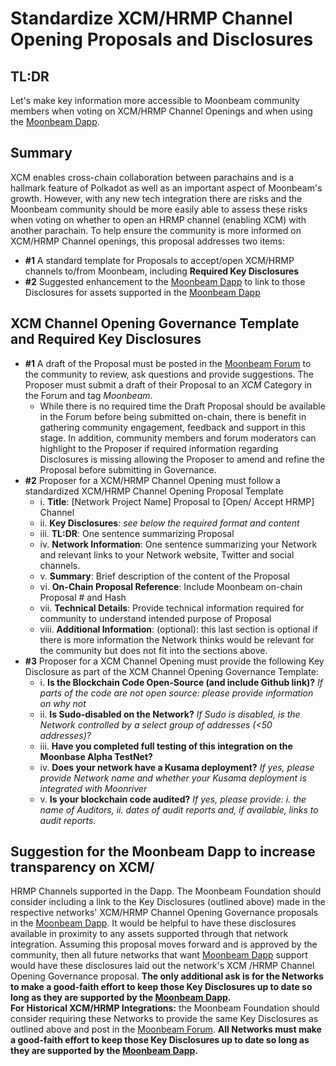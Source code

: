 # Standardize XCM/HRMP Channel Opening Proposals and Disclosures 
## TL:DR 
Let's make key information more accessible to Moonbeam community 
members when voting on XCM/HRMP Channel Openings and when using the 
[Moonbeam Dapp](https://apps.moonbeam.network).
## Summary
XCM enables cross-chain collaboration between parachains and is a 
hallmark feature of Polkadot as well as an important aspect of 
Moonbeam's growth. However, with any new tech integration there are 
risks and the Moonbeam community should be more easily able to assess 
these risks when voting on whether to open an HRMP channel (enabling 
XCM) with another parachain. 
To help ensure the community is more informed on XCM/HRMP Channel 
openings, this proposal addresses two items: 
  -  __#1__ A standard template for Proposals to accept/open XCM/HRMP 
channels to/from Moonbeam, including __Required Key Disclosures__ 
  -  __#2__ Suggested enhancement to the [Moonbeam Dapp](https://apps.moonbeam.network) to link to those Disclosures for assets supported in 
the [Moonbeam Dapp](https://apps.moonbeam.network) 
## XCM Channel Opening Governance Template and Required Key Disclosures
  -  __#1__  A draft of the Proposal must be posted in the [Moonbeam Forum](https://forum.moonbeam.foundation) to the community to review, 
ask questions and provide suggestions. The Proposer must submit a draft 
of their Proposal to an *XCM* Category in the Forum and tag *Moonbeam*.
     - While there is no required time the Draft Proposal should be 
available in the Forum before being submitted on-chain, there is 
benefit in gathering community engagement, feedback and support in this 
stage. In addition, community members and forum moderators can 
highlight to the Proposer if required information regarding Disclosures 
is missing allowing the Proposer to amend and refine the Proposal 
before submitting in Governance. 
  -  __#2__ Proposer for a XCM/HRMP Channel Opening must follow a 
standardized XCM/HRMP Channel Opening Proposal Template 
     - i. __Title__: [Network Project Name] Proposal to [Open/ Accept 
HRMP] Channel
     - ii. __Key Disclosures__: *see below the required format and 
content* 
     - iii. __TL:DR__: One sentence summarizing Proposal
     - iv. __Network Information__: One sentence summarizing your 
Network and relevant links to your Network website, Twitter and social 
channels. 
     - v. __Summary__: Brief description of the content of the Proposal
     - vi. __On-Chain Proposal Reference__: Include Moonbeam on-chain 
Proposal # and Hash 
     - vii. __Technical Details__: Provide technical information 
required for community to understand intended purpose of Proposal
     - viii. __Additional Information__: (optional): this last section 
is optional if there is more information the Network thinks would be 
relevant for the community but does not fit into the sections above. 
  -  __#3__ Proposer for a XCM Channel Opening must provide the 
following Key Disclosure as part of the XCM Channel Opening Governance 
Template:
     - i. __Is the Blockchain Code Open-Source (and include Github 
link)?__ *If parts of the code are not open source: please provide 
information on why not*
     - ii. __Is Sudo-disabled on the Network?__ *If Sudo is disabled, 
is the Network controlled by a select group of addresses (<50 
addresses)?*
     - iii. __Have you completed full testing of this integration on 
the Moonbase Alpha TestNet?__
     - iv. __Does your network have a Kusama deployment?__ *If yes, 
please provide Network name and whether your Kusama deployment is 
integrated with Moonriver* 
     - v. __Is your blockchain code audited?__ *If yes, please provide: 
i. the name of Auditors, ii. dates of audit reports and, if available, 
links to audit reports.*
## Suggestion for the Moonbeam Dapp to increase transparency on XCM/ 
HRMP Channels supported in the Dapp. 
The Moonbeam Foundation should consider including a link to the Key 
Disclosures (outlined above) made in the respective networks' XCM/HRMP 
Channel Opening Governance proposals in the [Moonbeam Dapp](https://apps.moonbeam.network). It would be helpful to have these 
disclosures available in proximity to any assets supported through that 
network integration. 
Assuming this proposal moves forward and is approved by the community, 
then all future networks that want [Moonbeam Dapp](https://apps.moonbeam.network) support would have these disclosures laid out the network's XCM
/HRMP Channel Opening Governance proposal. __The only additional ask is 
for the Networks to make a good-faith effort to keep those Key 
Disclosures up to date so long as they are supported by the [Moonbeam Dapp](https://apps.moonbeam.network).__  
__For Historical XCM/HRMP Integrations:__ the Moonbeam Foundation 
should consider requiring these Networks to provide the same Key 
Disclosures as outlined above and post in the [Moonbeam Forum](https://forum.moonbeam.foundation). 
__All Networks must make a good-faith effort to keep those Key 
Disclosures up to date so long as they are supported by the [Moonbeam Dapp](https://apps.moonbeam.network).__